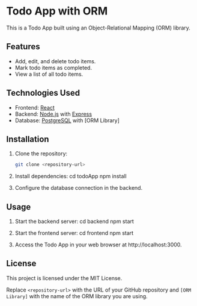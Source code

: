# Todo App with ORM

This is a Todo App built using an Object-Relational Mapping (ORM) library.

## Features

- Add, edit, and delete todo items.
- Mark todo items as completed.
- View a list of all todo items.

## Technologies Used

- Frontend: [React](https://reactjs.org/)
- Backend: [Node.js](https://nodejs.org/) with [Express](https://expressjs.com/)
- Database: [PostgreSQL](https://www.postgresql.org/) with [ORM Library]

## Installation

1. Clone the repository:
   ```bash
   git clone <repository-url>

2. Install dependencies:
   cd todoApp
   npm install

3. Configure the database connection in the backend.

## Usage
1. Start the backend server:
   cd backend
   npm start

2. Start the frontend server:
   cd frontend
   npm start

3. Access the Todo App in your web browser at http://localhost:3000.

## License
This project is licensed under the MIT License.

Replace `<repository-url>` with the URL of your GitHub repository and `[ORM Library]` with the name of the ORM library you are using.







